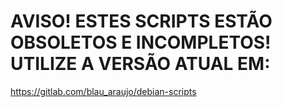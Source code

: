 # AVISO! ESTES SCRIPTS ESTÃO OBSOLETOS E INCOMPLETOS! UTILIZE A VERSÃO ATUAL EM:

https://gitlab.com/blau_araujo/debian-scripts
